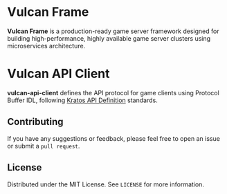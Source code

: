 # Vulcan Frame

**Vulcan Frame** is a production-ready game server framework designed for building high-performance, highly available game server clusters using microservices architecture.

# Vulcan API Client

**vulcan-api-client** defines the API protocol for game clients using Protocol Buffer IDL, following [Kratos API Definition](https://go-kratos.dev/docs/component/api/) standards.

## Contributing

If you have any suggestions or feedback, please feel free to open an issue or submit a `pull request`.

## License

Distributed under the MIT License. See `LICENSE` for more information.

